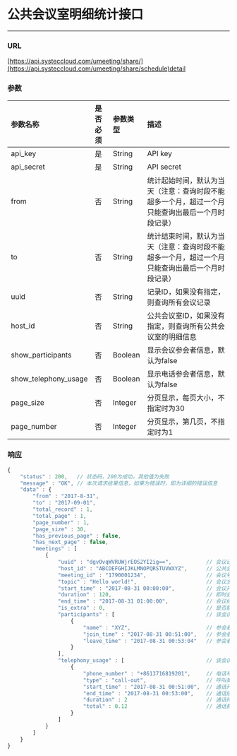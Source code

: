 # 公共会议室明细统计接口

---

### URL

[https://api.systeccloud.com/umeeting/share/](https://api.systeccloud.com/umeeting/share/schedule)detail

### 参数

| 参数名称 | 是否必须 | 参数类型 | 描述 |
| :--- | :--- | :--- | :--- |
| api\_key | 是 | String | API key |
| api\_secret | 是 | String | API secret |
| from | 否 | String | 统计起始时间，默认为当天（注意：查询时段不能超多一个月，超过一个月只能查询出最后一个月时段记录） |
| to | 否 | String | 统计结束时间，默认为当天（注意：查询时段不能超多一个月，超过一个月只能查询出最后一个月时段记录） |
| uuid | 否 | String | 记录ID，如果没有指定，则查询所有会议记录 |
| host\_id | 否 | String | 公共会议室ID，如果没有指定，则查询所有公共会议室的明细信息 |
| show\_participants | 否 | Boolean | 显示会议参会者信息，默认为false |
| show\_telephony\_usage | 否 | Boolean | 显示电话参会者信息，默认为false |
| page\_size | 否 | Integer | 分页显示，每页大小，不指定时为30 |
| page\_number | 否 | Integer | 分页显示，第几页，不指定时为1 |

### 响应

```js
{
    "status" : 200,   // 状态码，200为成功，其他值为失败
    "message" : "OK", // 本次请求结果信息，如果为错误时，即为详细的错误信息
    "data" : {
        "from" : "2017-8-31", 
        "to" : "2017-09-01", 
        "total_record" : 1, 
        "total_page" : 1, 
        "page_number" : 1, 
        "page_size" : 30, 
        "has_previous_page" : false,
        "has_next_page" : false,
        "meetings" : [
            {
                "uuid" : "dgvOvqWVRUWjrEOS2YI2ig==",           // 会议记录ID
                "host_id" : "ABCDEFGHIJKLMNOPQRSTUVWXYZ",      // 公共会议室ID
                "meeting_id" : "1790001234",                   // 会议号
                "topic" : "Hello world!",                      // 会议主题
                "start_time" : "2017-08-31 00:00:00",          // 会议开始时间
                "duration" : 120,                              // 即时会议、预约会议的持续时间
                "end_time" : "2017-08-31 01:00:00",            // 会议结束时间（即会议被删除的时间）
                "is_extra" : 0,                                // 是否额外会议室，即无可用会议资源时临时生成的会议室
                "participants" : [                             // 该会议的参会者信息
                    {
                        "name" : "XYZ",                        // 参会者显示名称
                        "join_time" : "2017-08-31 00:51:00",   // 参会者加入会议时间
                        "leave_time" : "2017-08-31 00:53:04"   // 参会者离开会议时间
                    }
                ], 
                "telephony_usage" : [                          // 该会议的电话参会者信息
                    {
                        "phone_number" : "+8613716819201",     // 电话号码
                        "type" : "call-out",                   // 呼叫类型
                        "start_time" : "2017-08-31 00:51:00",  // 通话开始时间
                        "end_time" : "2017-08-31 00:53:00",    // 通话结束时间
                        "duration" : 2                         // 通话持续时间
                        "total" : 0.12                         // 通话费用，单位元
                    }
                ]
            }
        ]
    }
}
```



